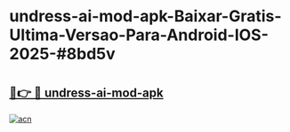 # undress-ai-mod-apk-Baixar-Gratis-Ultima-Versao-Para-Android-IOS-2025-#8bd5v

# <h2><a href="https://ainizakaria.my?title=undress-ai-mod-apk&ref=24M">🔗👉 🔴 undress-ai-mod-apk</a></h2>

[![acn](https://github.com/user-attachments/assets/0f9c940e-d8b0-45ae-aac7-cd30a18b3e1c)](https://ainizakaria.my?title=undress-ai-mod-apk&ref=24M)

